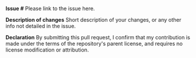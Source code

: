 **Issue #**
Please link to the issue here.

**Description of changes**
Short description of your changes, or any other info not detailed in the issue.

**Declaration**
By submitting this pull request, I confirm that my contribution is made under the terms of the repository's parent license, and requires no license modification or attribution.
